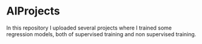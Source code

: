 # AIProjects
In this repository I uploaded several projects where I trained some regression models, both of supervised training and non supervised training.

